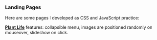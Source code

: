 ### Landing Pages

Here are some pages I developed as CSS and JavaScript practice:

**[Plant Life](https://plant-life.vercel.app/)** features: collapsible menu, images are positioned randomly on mouseover, slideshow on click. 

